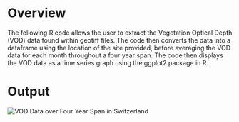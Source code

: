 # Overview
The following R code allows the user to extract the Vegetation Optical Depth (VOD) data found within geotiff files. The code then converts the data into a dataframe using the location of the site provided, before averaging the VOD data for each month throughout a four year span. The code then displays the VOD data as a time series graph using the ggplot2 package in R.

# Output
![VOD Data over Four Year Span in Switzerland](https://user-images.githubusercontent.com/89235804/235256628-361f4798-4f87-4342-844d-8a1a9f5142b1.png)
